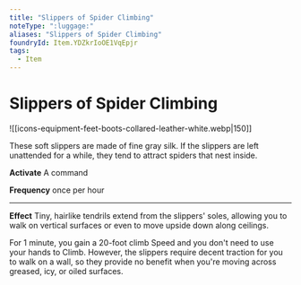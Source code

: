 ```yaml
---
title: "Slippers of Spider Climbing"
noteType: ":luggage:"
aliases: "Slippers of Spider Climbing"
foundryId: Item.YDZkrIoOE1VqEpjr
tags:
  - Item
---
```


# Slippers of Spider Climbing
![[icons-equipment-feet-boots-collared-leather-white.webp|150]]

These soft slippers are made of fine gray silk. If the slippers are left unattended for a while, they tend to attract spiders that nest inside.

**Activate** A command

**Frequency** once per hour

* * *

**Effect** Tiny, hairlike tendrils extend from the slippers' soles, allowing you to walk on vertical surfaces or even to move upside down along ceilings.

For 1 minute, you gain a 20-foot climb Speed and you don't need to use your hands to Climb. However, the slippers require decent traction for you to walk on a wall, so they provide no benefit when you're moving across greased, icy, or oiled surfaces.


